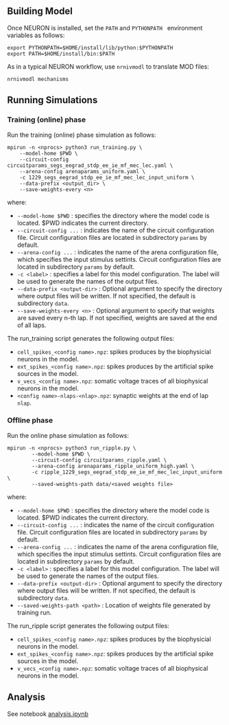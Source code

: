 ## Building Model

Once NEURON is installed, set the `PATH` and `PYTHONPATH ` environment variables as follows:

```
export PYTHONPATH=$HOME/install/lib/python:$PYTHONPATH
export PATH=$HOME/install/bin:$PATH
```

As in a typical NEURON workflow, use `nrnivmodl` to translate MOD files:

```
nrnivmodl mechanisms
```

## Running Simulations

### Training (online) phase

Run the training (online) phase simulation as follows:

	mpirun -n <nprocs> python3 run_training.py \
        --model-home $PWD \
        --circuit-config circuitparams_segs_eegrad_stdp_ee_ie_mf_mec_lec.yaml \
        --arena-config arenaparams_uniform.yaml \
        -c 1229_segs_eegrad_stdp_ee_ie_mf_mec_lec_input_uniform \
        --data-prefix <output_dir> \
        --save-weights-every <n>
	
where:
- `--model-home $PWD` : specifies the directory where the model code is located. $PWD indicates the current directory.
- `--circuit-config ...` : indicates the name of the circuit configuration file. Circuit configuration files are located in subdirectory `params` by default.
- `--arena-config ...` : indicates the name of the arena configuration file, which specifies the input stimulus settints. Circuit configuration files are located in subdirectory `params` by default.
- `-c <label>` : specifies a label for this model configuration. The label will be used to generate the names of the output files.
- `--data-prefix <output-dir>` : Optional argument to specify the directory where output files will be written. If not specified, the default is subdirectory `data`.
- `--save-weights-every <n>` : Optional argument to specify that weights are saved every n-th lap. If not specified, weights are saved at the end of all laps.

The run_training script generates the following output files:

- `cell_spikes_<config name>.npz`: spikes produces by the biophysicial neurons in the model.
- `ext_spikes_<config name>.npz`: spikes produces by the artificial spike sources in the model.
- `v_vecs_<config name>.npz`: somatic voltage traces of all biophysical neurons in the model.
- `<config name>-nlaps-<nlap>.npz`: synaptic weights at the end of lap `nlap`.

### Offline phase

Run the online phase simulation as follows:

	mpirun -n <nprocs> python3 run_ripple.py \
            --model-home $PWD \
            --circuit-config circuitparams_ripple.yaml \
            --arena-config arenaparams_ripple_uniform_high.yaml \
            -c ripple_1229_segs_eegrad_stdp_ee_ie_mf_mec_lec_input_uniform \
            --saved-weights-path data/<saved weights file>
  
where:
- `--model-home $PWD` : specifies the directory where the model code is located. $PWD indicates the current directory.
- `--circuit-config ...` : indicates the name of the circuit configuration file. Circuit configuration files are located in subdirectory `params` by default.
- `--arena-config ...` : indicates the name of the arena configuration file, which specifies the input stimulus settints. Circuit configuration files are located in subdirectory `params` by default.
- `-c <label>` : specifies a label for this model configuration. The label will be used to generate the names of the output files.
- `--data-prefix <output-dir>` : Optional argument to specify the directory where output files will be written. If not specified, the default is subdirectory `data`.
- `--saved-weights-path <path>` : Location of weights file generated by training run.



The run_ripple script generates the following output files:

- `cell_spikes_<config name>.npz`: spikes produces by the biophysicial neurons in the model.
- `ext_spikes_<config name>.npz`: spikes produces by the artificial spike sources in the model.
- `v_vecs_<config name>.npz`: somatic voltage traces of all biophysical neurons in the model.

## Analysis

See notebook [analysis.ipynb](notebooks/analysis.ipynb)

